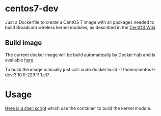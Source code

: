 # centos7-dev
Just a Dockerfile to create a CentOS 7 image with all packages needed to build Broadcom wireless kernel modules, as described in the [CentOS Wiki](http://wiki.centos.org/HowTos/Laptops/Wireless/Broadcom).

## Build image
The current docker image will be build automatically by Docker hub and is available [here](https://hub.docker.com/r/thomo/centos7-dev/)

To build the image manually just call:
    sudo docker build -t thomo/centos7-dev:3.10.0-229.11.1.el7 .

# Usage 
[Here is a shell script](https://gist.github.com/ThoMo/e11e4c5216229cdc5976) which use the container to build the kernel module.
